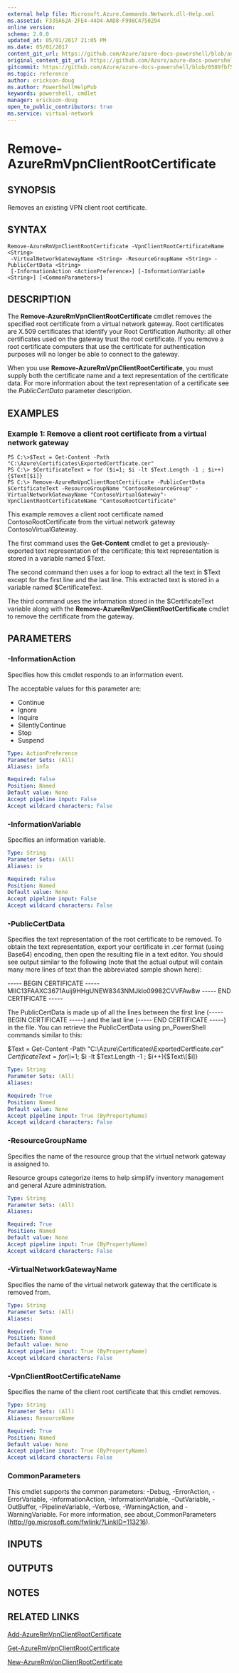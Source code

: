 ```yaml
---
external help file: Microsoft.Azure.Commands.Network.dll-Help.xml
ms.assetid: F335A62A-2FE4-44D4-AAD8-F998C4750294
online version:
schema: 2.0.0
updated_at: 05/01/2017 21:05 PM
ms.date: 05/01/2017
content_git_url: https://github.com/Azure/azure-docs-powershell/blob/anne2017/azureps-cmdlets-docs/ResourceManager/AzureRM.Network/v1.0.13/Remove-AzureRmVpnClientRootCertificate.md
original_content_git_url: https://github.com/Azure/azure-docs-powershell/blob/anne2017/azureps-cmdlets-docs/ResourceManager/AzureRM.Network/v1.0.13/Remove-AzureRmVpnClientRootCertificate.md
gitcommit: https://github.com/Azure/azure-docs-powershell/blob/0589fbf53d27e39e0cf445261d29c64fb0859d62
ms.topic: reference
author: erickson-doug
ms.author: PowerShellHelpPub
keywords: powershell, cmdlet
manager: erickson-doug
open_to_public_contributors: true
ms.service: virtual-network
---
```


# Remove-AzureRmVpnClientRootCertificate

## SYNOPSIS
Removes an existing VPN client root certificate.

## SYNTAX

```
Remove-AzureRmVpnClientRootCertificate -VpnClientRootCertificateName <String>
 -VirtualNetworkGatewayName <String> -ResourceGroupName <String> -PublicCertData <String>
 [-InformationAction <ActionPreference>] [-InformationVariable <String>] [<CommonParameters>]
```

## DESCRIPTION
The **Remove-AzureRmVpnClientRootCertificate** cmdlet removes the specified root certificate from a virtual network gateway.
Root certificates are X.509 certificates that identify your Root Certification Authority: all other certificates used on the gateway trust the root certificate.
If you remove a root certificate computers that use the certificate for authentication purposes will no longer be able to connect to the gateway.

When you use **Remove-AzureRmVpnClientRootCertificate**, you must supply both the certificate name and a text representation of the certificate data.
For more information about the text representation of a certificate see the *PublicCertData* parameter description.

## EXAMPLES

### Example 1: Remove a client root certificate from a virtual network gateway
```
PS C:\>$Text = Get-Content -Path "C:\Azure\Certificates\ExportedCertficate.cer"
PS C:\> $CertificateText = for ($i=1; $i -lt $Text.Length -1 ; $i++){$Text[$i]}
PS C:\> Remove-AzureRmVpnClientRootCertificate -PublicCertData $CertificateText -ResourceGroupName "ContosoResourceGroup" -VirtualNetworkGatewayName "ContosoVirtualGateway"-VpnClientRootCertificateName "ContosoRootCertificate"
```

This example removes a client root certificate named ContosoRootCertificate from the virtual network gateway ContosoVirtualGateway.

The first command uses the **Get-Content** cmdlet to get a previously-exported text representation of the certificate; this text representation is stored in a variable named $Text.

The second command then uses a for loop to extract all the text in $Text except for the first line and the last line.
This extracted text is stored in a variable named $CertificateText.

The third command uses the information stored in the $CertificateText variable along with the **Remove-AzureRmVpnClientRootCertificate** cmdlet to remove the certificate from the gateway.

## PARAMETERS

### -InformationAction
Specifies how this cmdlet responds to an information event.

The acceptable values for this parameter are:

- Continue
- Ignore
- Inquire
- SilentlyContinue
- Stop
- Suspend

```yaml
Type: ActionPreference
Parameter Sets: (All)
Aliases: infa

Required: False
Position: Named
Default value: None
Accept pipeline input: False
Accept wildcard characters: False
```

### -InformationVariable
Specifies an information variable.

```yaml
Type: String
Parameter Sets: (All)
Aliases: iv

Required: False
Position: Named
Default value: None
Accept pipeline input: False
Accept wildcard characters: False
```

### -PublicCertData
Specifies the text representation of the root certificate to be removed.
To obtain the text representation, export your certificate in .cer format (using Base64) encoding, then open the resulting file in a text editor.
You should see output similar to the following (note that the actual output will contain many more lines of text than the abbreviated sample shown here):

----- BEGIN CERTIFICATE -----
MIIC13FAAXC3671Auij9HHgUNEW8343NMJklo09982CVVFAw8w
----- END CERTIFICATE -----

The PublicCertData is made up of all the lines between the first line (----- BEGIN CERTIFICATE -----) and the last line (----- END CERTIFICATE -----) in the file.
You can retrieve the PublicCertData using pn_PowerShell commands similar to this:

$Text = Get-Content -Path "C:\Azure\Certificates\ExportedCertficate.cer"
$CertificateText = for ($i=1; $i -lt $Text.Length -1 ; $i++){$Text\[$i\]}

```yaml
Type: String
Parameter Sets: (All)
Aliases: 

Required: True
Position: Named
Default value: None
Accept pipeline input: True (ByPropertyName)
Accept wildcard characters: False
```

### -ResourceGroupName
Specifies the name of the resource group that the virtual network gateway is assigned to.

Resource groups categorize items to help simplify inventory management and general Azure administration.

```yaml
Type: String
Parameter Sets: (All)
Aliases: 

Required: True
Position: Named
Default value: None
Accept pipeline input: True (ByPropertyName)
Accept wildcard characters: False
```

### -VirtualNetworkGatewayName
Specifies the name of the virtual network gateway that the certificate is removed from.

```yaml
Type: String
Parameter Sets: (All)
Aliases: 

Required: True
Position: Named
Default value: None
Accept pipeline input: True (ByPropertyName)
Accept wildcard characters: False
```

### -VpnClientRootCertificateName
Specifies the name of the client root certificate that this cmdlet removes.

```yaml
Type: String
Parameter Sets: (All)
Aliases: ResourceName

Required: True
Position: Named
Default value: None
Accept pipeline input: True (ByPropertyName)
Accept wildcard characters: False
```

### CommonParameters
This cmdlet supports the common parameters: -Debug, -ErrorAction, -ErrorVariable, -InformationAction, -InformationVariable, -OutVariable, -OutBuffer, -PipelineVariable, -Verbose, -WarningAction, and -WarningVariable. For more information, see about_CommonParameters (http://go.microsoft.com/fwlink/?LinkID=113216).

## INPUTS

## OUTPUTS

## NOTES

## RELATED LINKS

[Add-AzureRmVpnClientRootCertificate](./Add-AzureRmVpnClientRootCertificate.md)

[Get-AzureRmVpnClientRootCertificate](./Get-AzureRmVpnClientRootCertificate.md)

[New-AzureRmVpnClientRootCertificate](./New-AzureRmVpnClientRootCertificate.md)


